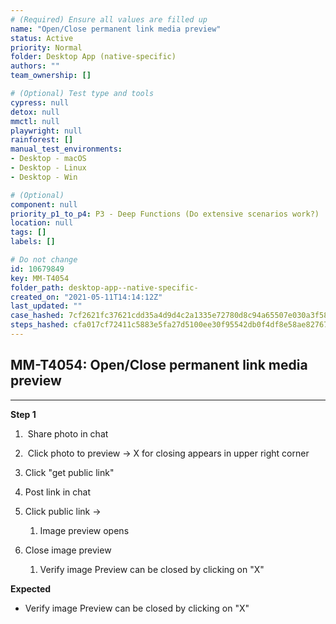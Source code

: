 ```yaml
---
# (Required) Ensure all values are filled up
name: "Open/Close permanent link media preview"
status: Active
priority: Normal
folder: Desktop App (native-specific)
authors: ""
team_ownership: []

# (Optional) Test type and tools
cypress: null
detox: null
mmctl: null
playwright: null
rainforest: []
manual_test_environments: 
- Desktop - macOS
- Desktop - Linux
- Desktop - Win

# (Optional)
component: null
priority_p1_to_p4: P3 - Deep Functions (Do extensive scenarios work?)
location: null
tags: []
labels: []

# Do not change
id: 10679849
key: MM-T4054
folder_path: desktop-app--native-specific-
created_on: "2021-05-11T14:14:12Z"
last_updated: ""
case_hashed: 7cf2621fc37621cdd35a4d9d4c2a1335e72780d8c94a65507e030a3f58dbb039a8a3e7518a67297e046771115db100b7
steps_hashed: cfa017cf72411c5883e5fa27d5100ee30f95542db0f4df8e58ae827670714ae22948cd45ee267dd1a288c1f2c530cf64
---
```


## MM-T4054: Open/Close permanent link media preview

---

**Step 1**

1.  Share photo in chat

2.  Click photo to preview -> X for closing appears in upper right corner

3. Click "get public link"

4. Post link in chat

5. Click public link -> 

   1. Image preview opens

6. Close image preview

   1. Verify image Preview can be closed by clicking on "X"

**Expected**

- Verify image Preview can be closed by clicking on "X"
